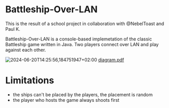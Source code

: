# Battleship-Over-LAN
This is the result of a school project in collaboration with @NebelToast and Paul K.

Battleship-Over-LAN is a console-based implemetation of the classic Battleship game written in Java. Two players connect over LAN and play against each other.

![2024-06-20T14:25:56,184751947+02:00](https://github.com/SebastianStork/battleship-over-lan/assets/135617712/e55e41e1-001f-4e1d-bef9-936b143d6354)
[diagram.pdf](https://github.com/user-attachments/files/15914721/diagram.pdf)


# Limitations
- the ships can't be placed by the players, the placement is random
- the player who hosts the game always shoots first
